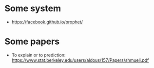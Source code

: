 # Some system
* https://facebook.github.io/prophet/

# Some papers
* To explain or to prediction: https://www.stat.berkeley.edu/users/aldous/157/Papers/shmueli.pdf
